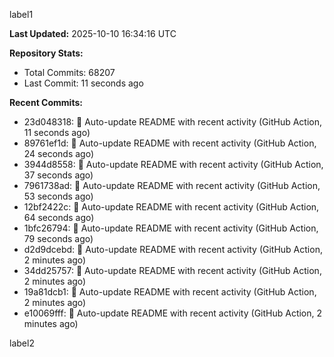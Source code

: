 
label1 
<!-- ACTIVITY_START -->
**Last Updated:** 2025-10-10 16:34:16 UTC

**Repository Stats:**
- Total Commits: 68207
- Last Commit: 11 seconds ago

**Recent Commits:**
- 23d048318: 🤖 Auto-update README with recent activity (GitHub Action, 11 seconds ago)
- 89761ef1d: 🤖 Auto-update README with recent activity (GitHub Action, 24 seconds ago)
- 3944d8558: 🤖 Auto-update README with recent activity (GitHub Action, 37 seconds ago)
- 7961738ad: 🤖 Auto-update README with recent activity (GitHub Action, 53 seconds ago)
- 12bf2422c: 🤖 Auto-update README with recent activity (GitHub Action, 64 seconds ago)
- 1bfc26794: 🤖 Auto-update README with recent activity (GitHub Action, 79 seconds ago)
- d2d9dcebd: 🤖 Auto-update README with recent activity (GitHub Action, 2 minutes ago)
- 34dd25757: 🤖 Auto-update README with recent activity (GitHub Action, 2 minutes ago)
- 19a81dcb1: 🤖 Auto-update README with recent activity (GitHub Action, 2 minutes ago)
- e10069fff: 🤖 Auto-update README with recent activity (GitHub Action, 2 minutes ago)
<!-- ACTIVITY_END -->

label2
